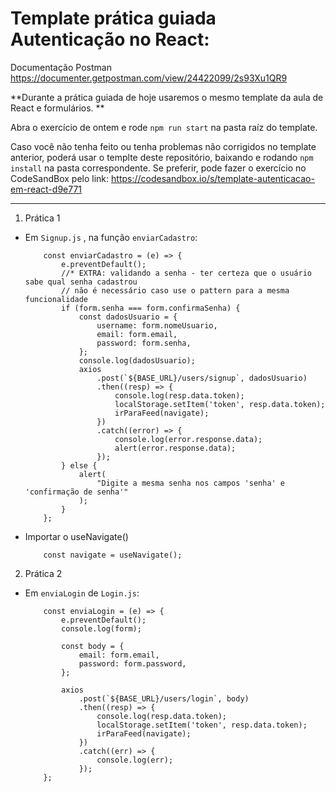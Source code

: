# Template prática guiada Autenticação no React:

Documentação Postman https://documenter.getpostman.com/view/24422099/2s93Xu1QR9

**Durante a prática guiada de hoje usaremos o mesmo template da aula de React e formulários.
**

Abra o exercício de ontem e rode `npm run start` na pasta raíz do template.

Caso você não tenha feito ou tenha problemas não corrigidos no template anterior, poderá usar o templte deste repositório, baixando e rodando `npm install` na pasta correspondente. Se preferir, pode fazer o exercício no CodeSandBox pelo link: https://codesandbox.io/s/template-autenticacao-em-react-d9e771

---

1. Prática 1

-   Em `Signup.js` , na função `enviarCadastro`:

    ```
        const enviarCadastro = (e) => {
            e.preventDefault();
            //* EXTRA: validando a senha - ter certeza que o usuário sabe qual senha cadastrou
            // não é necessário caso use o pattern para a mesma funcionalidade
            if (form.senha === form.confirmaSenha) {
                const dadosUsuario = {
                    username: form.nomeUsuario,
                    email: form.email,
                    password: form.senha,
                };
                console.log(dadosUsuario);
                axios
                    .post(`${BASE_URL}/users/signup`, dadosUsuario)
                    .then((resp) => {
                        console.log(resp.data.token);
                        localStorage.setItem('token', resp.data.token);
                        irParaFeed(navigate);
                    })
                    .catch((error) => {
                        console.log(error.response.data);
                        alert(error.response.data);
                    });
            } else {
                alert(
                    "Digite a mesma senha nos campos 'senha' e 'confirmação de senha'"
                );
            }
        };
    ```

-   Importar o useNavigate()

    ```
        const navigate = useNavigate();
    ```

2. Prática 2

-   Em `enviaLogin` de `Login.js`:

    ```
        const enviaLogin = (e) => {
            e.preventDefault();
            console.log(form);

            const body = {
                email: form.email,
                password: form.password,
            };

            axios
                .post(`${BASE_URL}/users/login`, body)
                .then((resp) => {
                    console.log(resp.data.token);
                    localStorage.setItem('token', resp.data.token);
                    irParaFeed(navigate);
                })
                .catch((err) => {
                    console.log(err);
                });
        };
    ```
